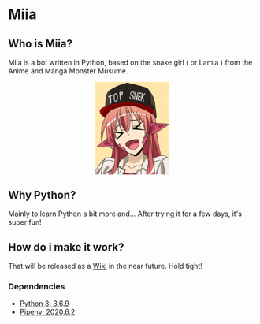 # Miia
## Who is Miia?

Miia is a bot written in Python, based on the snake girl ( or Lamia ) from the Anime and Manga Monster Musume.

<img src="media/miia.webp" width="150px" style="margin-left: auto; margin-right: auto; display: block;" />

## Why Python?

Mainly to learn Python a bit more and... After trying it for a few days, it's super fun!

## How do i make it work?

That will be released as a [Wiki](https://github.com/taichikuji/miia-py/wiki) in the near future. Hold tight!

### Dependencies

- [Python 3: 3.6.9](https://www.python.org/download/releases/3.0/)
- [Pipenv: 2020.6.2](https://github.com/pypa/pipenv)